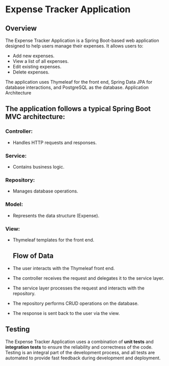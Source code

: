 # Expense Tracker Application

## Overview
The Expense Tracker Application is a Spring Boot-based web application designed to help users manage their expenses. It allows users to:
- Add new expenses.
- View a list of all expenses.
- Edit existing expenses.
- Delete expenses.

The application uses Thymeleaf for the front end, Spring Data JPA for database interactions, and PostgreSQL as the database.
Application Architecture

## The application follows a typical Spring Boot MVC architecture:

### Controller:
- Handles HTTP requests and responses.

### Service: 
- Contains business logic.

### Repository: 
- Manages database operations.

### Model: 
- Represents the data structure (Expense).

### View:
- Thymeleaf templates for the front end.
  ## Flow of Data
- The user interacts with the Thymeleaf front end.

- The controller receives the request and delegates it to the service layer.

- The service layer processes the request and interacts with the repository.

- The repository performs CRUD operations on the database.

- The response is sent back to the user via the view.
## Testing

The Expense Tracker Application uses a combination of **unit tests** and **integration tests** to ensure the reliability and correctness of the code. Testing is an integral part of the development process, and all tests are automated to provide fast feedback during development and deployment.
